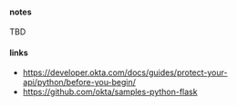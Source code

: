 #### notes
TBD

#### links
- https://developer.okta.com/docs/guides/protect-your-api/python/before-you-begin/
- https://github.com/okta/samples-python-flask
